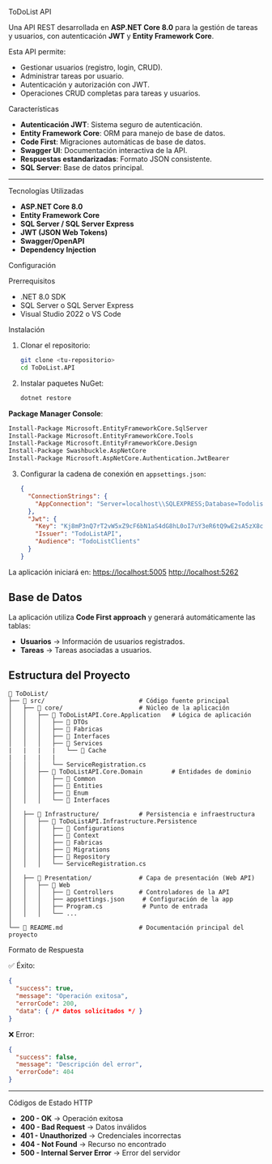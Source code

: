 ToDoList API

Una API REST desarrollada en **ASP.NET Core 8.0** para la gestión de tareas y usuarios, con autenticación **JWT** y **Entity Framework Core**.


Esta API permite:

* Gestionar usuarios (registro, login, CRUD).
* Administrar tareas por usuario.
* Autenticación y autorización con JWT.
* Operaciones CRUD completas para tareas y usuarios.



Características

* **Autenticación JWT**: Sistema seguro de autenticación.
* **Entity Framework Core**: ORM para manejo de base de datos.
* **Code First**: Migraciones automáticas de base de datos.
* **Swagger UI**: Documentación interactiva de la API.
* **Respuestas estandarizadas**: Formato JSON consistente.
* **SQL Server**: Base de datos principal.

---

Tecnologías Utilizadas

* **ASP.NET Core 8.0**
* **Entity Framework Core**
* **SQL Server / SQL Server Express**
* **JWT (JSON Web Tokens)**
* **Swagger/OpenAPI**
* **Dependency Injection**

Configuración

Prerrequisitos

* .NET 8.0 SDK
* SQL Server o SQL Server Express
* Visual Studio 2022 o VS Code

Instalación

1. Clonar el repositorio:

   ```bash
   git clone <tu-repositorio>
   cd ToDoList.API
   ```

2. Instalar paquetes NuGet:

   ```bash
   dotnet restore
   ```

**Package Manager Console**:

   ```bash
   Install-Package Microsoft.EntityFrameworkCore.SqlServer
   Install-Package Microsoft.EntityFrameworkCore.Tools
   Install-Package Microsoft.EntityFrameworkCore.Design
   Install-Package Swashbuckle.AspNetCore
   Install-Package Microsoft.AspNetCore.Authentication.JwtBearer
   ```

3. Configurar la cadena de conexión en `appsettings.json`:

   ```json
   {
     "ConnectionStrings": {
       "AppConnection": "Server=localhost\\SQLEXPRESS;Database=TodolistBD;Trusted_Connection=True;TrustServerCertificate=True;"
     },
     "Jwt": {
       "Key": "Kj8mP3nQ7rT2vW5xZ9cF6bN1aS4dG8hL0oI7uY3eR6tQ9wE2sA5zX8cV1bM4nF7gH3jK",
       "Issuer": "TodoListAPI",
       "Audience": "TodoListClients"
     }
   }
   ```

La aplicación iniciará en:
[https://localhost:5005](https://localhost:5005)
[http://localhost:5262](http://localhost:5262)



## Base de Datos

La aplicación utiliza **Code First approach** y generará automáticamente las tablas:

* **Usuarios** → Información de usuarios registrados.
* **Tareas** → Tareas asociadas a usuarios.

## Estructura del Proyecto

```plaintext
📂 ToDoList/
├── 📂 src/                          # Código fuente principal
│   ├── 📂 core/                     # Núcleo de la aplicación
│   │   ├── 📂 ToDoListAPI.Core.Application   # Lógica de aplicación
│   │   │   ├── 📂 DTOs
│   │   │   ├── 📂 Fabricas
│   │   │   ├── 📂 Interfaces
│   │   │   ├── 📂 Services
|   |   |   |   └── 📂 Cache
|   |   |   |
│   │   │   └── ServiceRegistration.cs
│   │   ├── 📂 ToDoListAPI.Core.Domain        # Entidades de dominio
│   │   │   ├── 📂 Common
│   │   │   ├── 📂 Entities
│   │   │   ├── 📂 Enum
│   │   │   └── 📂 Interfaces
│
│   ├── 📂 Infrastructure/           # Persistencia e infraestructura
│   │   ├── 📂 ToDoListAPI.Infrastructure.Persistence
│   │   │   ├── 📂 Configurations
│   │   │   ├── 📂 Context
│   │   │   ├── 📂 Fabricas
│   │   │   ├── 📂 Migrations
│   │   │   ├── 📂 Repository
│   │   │   └── ServiceRegistration.cs
│
│   ├── 📂 Presentation/             # Capa de presentación (Web API)
│   │   ├── 📂 Web
│   │   │   ├── 📂 Controllers       # Controladores de la API
│   │   │   ├── appsettings.json     # Configuración de la app
│   │   │   ├── Program.cs           # Punto de entrada
│   │   │   └── ...
│
└── 📄 README.md                     # Documentación principal del proyecto

```
Formato de Respuesta

✅ Éxito:

```json
{
  "success": true,
  "message": "Operación exitosa",
  "errorCode": 200,
  "data": { /* datos solicitados */ }
}
```

❌ Error:

```json
{
  "success": false,
  "message": "Descripción del error",
  "errorCode": 404
}
```

---

Códigos de Estado HTTP

* **200 - OK** → Operación exitosa
* **400 - Bad Request** → Datos inválidos
* **401 - Unauthorized** → Credenciales incorrectas
* **404 - Not Found** → Recurso no encontrado
* **500 - Internal Server Error** → Error del servidor

